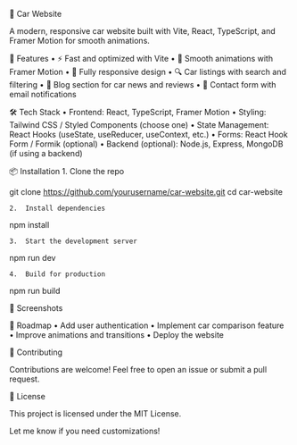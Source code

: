 
🚗 Car Website

A modern, responsive car website built with Vite, React, TypeScript, and Framer Motion for smooth animations.

🚀 Features
	•	⚡ Fast and optimized with Vite
	•	🎨 Smooth animations with Framer Motion
	•	📱 Fully responsive design
	•	🔍 Car listings with search and filtering
	•	📝 Blog section for car news and reviews
	•	📧 Contact form with email notifications

🛠️ Tech Stack
	•	Frontend: React, TypeScript, Framer Motion
	•	Styling: Tailwind CSS / Styled Components (choose one)
	•	State Management: React Hooks (useState, useReducer, useContext, etc.)
	•	Forms: React Hook Form / Formik (optional)
	•	Backend (optional): Node.js, Express, MongoDB (if using a backend)

📦 Installation
	1.	Clone the repo

git clone https://github.com/yourusername/car-website.git
cd car-website


	2.	Install dependencies

npm install


	3.	Start the development server

npm run dev


	4.	Build for production

npm run build



🎨 Screenshots



🚧 Roadmap
	•	Add user authentication
	•	Implement car comparison feature
	•	Improve animations and transitions
	•	Deploy the website

🤝 Contributing

Contributions are welcome! Feel free to open an issue or submit a pull request.

📄 License

This project is licensed under the MIT License.

Let me know if you need customizations!
